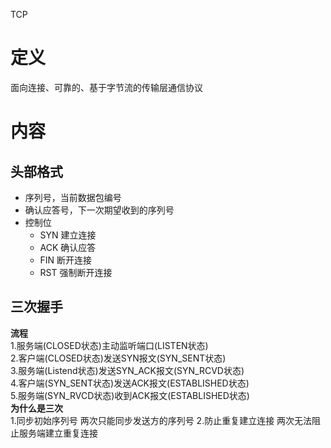 TCP

# 定义 #
面向连接、可靠的、基于字节流的传输层通信协议

# 内容 #
## 头部格式 ##
  - 序列号，当前数据包编号
  - 确认应答号，下一次期望收到的序列号
  - 控制位
    - SYN 建立连接
    - ACK 确认应答
    - FIN 断开连接
    - RST 强制断开连接

## 三次握手 ##
**流程**  
1.服务端(CLOSED状态)主动监听端口(LISTEN状态)  
2.客户端(CLOSED状态)发送SYN报文(SYN_SENT状态)  
3.服务端(Listend状态)发送SYN_ACK报文(SYN_RCVD状态)  
4.客户端(SYN_SENT状态)发送ACK报文(ESTABLISHED状态)  
5.服务端(SYN_RVCD状态)收到ACK报文(ESTABLISHED状态)  
**为什么是三次**  
1.同步初始序列号
两次只能同步发送方的序列号 
2.防止重复建立连接
两次无法阻止服务端建立重复连接  
